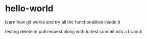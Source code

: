 # hello-world
learn how git works and try all the functionalities inside it

testing delete in pull request along with to test commit into a branch
